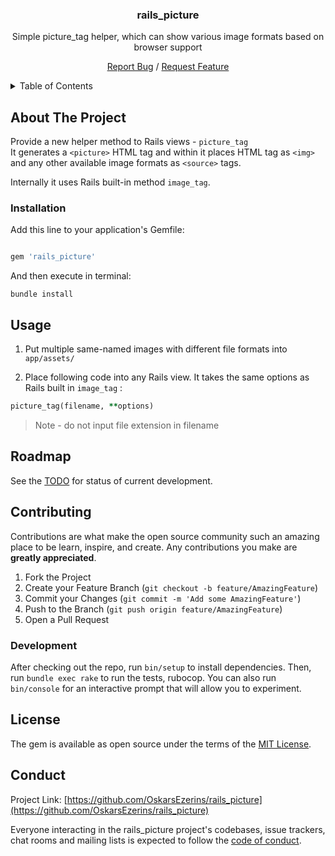 <!-- [![Contributors][contributors-shield]][contributors-url]
[![Forks][forks-shield]][forks-url]
[![Stargazers][stars-shield]][stars-url]
[![Issues][issues-shield]][issues-url]
[![MIT License][license-shield]][license-url]
[![LinkedIn][linkedin-shield]][linkedin-url] -->

<!-- PROJECT LOGO

<br  />

<p align="center">

<a  href="https://github.com/OskarsEzerins/rails_picture">

<img  src="images/logo.png"  alt="Logo"  width="80"  height="80">

</a>
-->

<h3 align='center'>rails_picture</h3>

<p align='center'>Simple picture_tag helper, which can show various image formats based on browser support </p>
<p align='center'>
  <a href="https://github.com/OskarsEzerins/rails_picture/issues">Report Bug</a>
  /
  <a href="https://github.com/OskarsEzerins/rails_picture/issues">Request Feature</a>
</p>

<!-- TABLE OF CONTENTS -->

<details>

<summary>Table of Contents</summary>

<ol>
  <li><a href="#about-the-project">About The Project</a></li>
  <li>
    <a href="#getting-started">Getting Started</a>
    <ul>
      <li><a href="#installation">Installation</a></li>
    </ul>
  </li>
  <li><a  href="#usage">Usage</a></li>
  <li><a  href="#roadmap">Roadmap</a></li>
  <li><a  href="#contributing">Contributing</a></li>
  <li><a  href="#license">License</a></li>

<!-- <li><a  href="#contact">Contact</a></li>-->
<!-- <li><a  href="#acknowledgements">Acknowledgements</a></li>-->

</ol>

</details>

<!-- ABOUT THE PROJECT -->

## About The Project

Provide a new helper method to Rails views - `picture_tag`
<br  />
It generates a `<picture>` HTML tag and within it places HTML tag as `<img>` and any other available image formats as `<source>` tags.

<!-- TOOD: add image example here of generated HTML -->

Internally it uses Rails built-in method `image_tag`.

### Installation

Add this line to your application's Gemfile:

```ruby

gem 'rails_picture'

```

And then execute in terminal:

```shell
bundle install
```

<!-- USAGE EXAMPLES -->

## Usage

1. Put multiple same-named images with different file formats into `app/assets/`

2. Place following code into any Rails view. It takes the same options as Rails built in `image_tag` :

```ruby
picture_tag(filename, **options)
```

> Note - do not input file extension in filename

<!-- _For more examples, please refer to the [Documentation](https://example.com)_ -->

<!-- ROADMAP -->

## Roadmap

See the [TODO](https://github.com/OskarsEzerins/rails_picture/projects/1) for status of current development.

<!-- CONTRIBUTING -->

## Contributing

Contributions are what make the open source community such an amazing place to be learn, inspire, and create. Any contributions you make are **greatly appreciated**.

1. Fork the Project
2. Create your Feature Branch (`git checkout -b feature/AmazingFeature`)
3. Commit your Changes (`git commit -m 'Add some AmazingFeature'`)
4. Push to the Branch (`git push origin feature/AmazingFeature`)
5. Open a Pull Request

### Development

After checking out the repo, run `bin/setup` to install dependencies. Then, run `bundle exec rake` to run the tests, rubocop. You can also run `bin/console` for an interactive prompt that will allow you to experiment.

 <!-- LICENSE -->

## License

The gem is available as open source under the terms of the [MIT License](https://opensource.org/licenses/MIT).

<!-- CONTACT -->

## Conduct

Project Link: [https://github.com/OskarsEzerins/rails_picture](https://github.com/OskarsEzerins/rails_picture)

Everyone interacting in the rails_picture project's codebases, issue trackers, chat rooms and mailing lists is expected to follow the [code of conduct](https://github.com/[USERNAME]/rails_picture/blob/master/CODE_OF_CONDUCT.md).

<!-- ACKNOWLEDGEMENTS -->

<!-- ## Acknowledgements -->

<!-- MARKDOWN LINKS & IMAGES -->

<!-- https://www.markdownguide.org/basic-syntax/#reference-style-links -->

[contributors-shield]: https://img.shields.io/github/contributors/othneildrew/Best-README-Template.svg?style=for-the-badge
[contributors-url]: https://github.com/OskarsEzerins/rails_picture/graphs/contributors
[forks-shield]: https://img.shields.io/github/forks/othneildrew/Best-README-Template.svg?style=for-the-badge
[forks-url]: https://github.com/OskarsEzerins/rails_picture/network/members
[stars-shield]: https://img.shields.io/github/stars/othneildrew/Best-README-Template.svg?style=for-the-badge
[stars-url]: https://github.com/OskarsEzerins/rails_picture/stargazers
[issues-shield]: https://img.shields.io/github/issues/othneildrew/Best-README-Template.svg?style=for-the-badge
[issues-url]: https://github.com/OskarsEzerins/rails_picture/issues
[license-shield]: https://img.shields.io/github/license/othneildrew/Best-README-Template.svg?style=for-the-badge
[license-url]: https://github.com/OskarsEzerins/rails_picture/blob/master/LICENSE.txt
[linkedin-shield]: https://img.shields.io/badge/-LinkedIn-black.svg?style=for-the-badge&logo=linkedin&colorB=555
[linkedin-url]: https://www.linkedin.com/in/oskars-ezeri%C5%86%C5%A1-9339961a6
